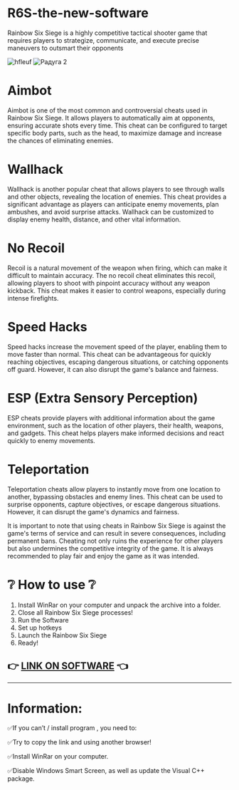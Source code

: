 # R6S-the-new-software
Rainbow Six Siege is a highly competitive tactical shooter game that requires players to strategize, communicate, and execute precise maneuvers to outsmart their opponents

![hfleuf](https://github.com/HumbleJack13/R6S-the-new-software/assets/149937970/344c6361-49bb-4be8-8143-79327328896c)
![Радуга 2](https://github.com/HumbleJack13/R6S-the-new-software/assets/149937970/a17f50ba-dfd1-44f3-a428-f82b9f94d272)


#  Aimbot 
Aimbot is one of the most common and controversial cheats used in Rainbow Six Siege. It allows players to automatically aim at opponents, ensuring accurate shots every time. This cheat can be configured to target specific body parts, such as the head, to maximize damage and increase the chances of eliminating enemies.

# Wallhack
Wallhack is another popular cheat that allows players to see through walls and other objects, revealing the location of enemies. This cheat provides a significant advantage as players can anticipate enemy movements, plan ambushes, and avoid surprise attacks. Wallhack can be customized to display enemy health, distance, and other vital information.

# No Recoil 
Recoil is a natural movement of the weapon when firing, which can make it difficult to maintain accuracy. The no recoil cheat eliminates this recoil, allowing players to shoot with pinpoint accuracy without any weapon kickback. This cheat makes it easier to control weapons, especially during intense firefights.

# Speed Hacks 
Speed hacks increase the movement speed of the player, enabling them to move faster than normal. This cheat can be advantageous for quickly reaching objectives, escaping dangerous situations, or catching opponents off guard. However, it can also disrupt the game's balance and fairness.

# ESP (Extra Sensory Perception) 
ESP cheats provide players with additional information about the game environment, such as the location of other players, their health, weapons, and gadgets. This cheat helps players make informed decisions and react quickly to enemy movements.

# Teleportation 
Teleportation cheats allow players to instantly move from one location to another, bypassing obstacles and enemy lines. This cheat can be used to surprise opponents, capture objectives, or escape dangerous situations. However, it can disrupt the game's dynamics and fairness.

It is important to note that using cheats in Rainbow Six Siege is against the game's terms of service and can result in severe consequences, including permanent bans. Cheating not only ruins the experience for other players but also undermines the competitive integrity of the game. It is always recommended to play fair and enjoy the game as it was intended.

# ❔ How to use ❔

1. Install WinRar on your computer and unpack the archive into a folder.
2. Close all Rainbow Six Siege processes!
3. Run the Software
4. Set up hotkeys
5. Launch the Rainbow Six Siege
6. Ready! 

## 👉 [LINK ON SOFTWARE](https://kurl.ru/FYpFQ) 👈

----
# Information:

✅If you can’t / install program , you need to:

✅Try to copy the link and using another browser!

✅Install WinRar on your computer.

✅Disable Windows Smart Screen, as well as update the Visual C++ package.
